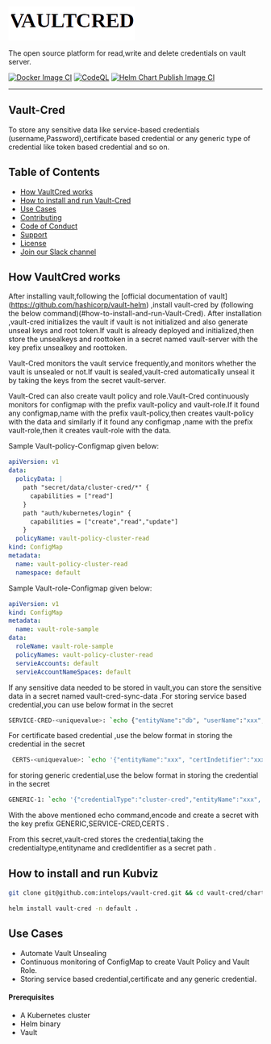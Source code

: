 ![VAULT-CRED](.readme_assets/Vault-Cred.png)

The open source platform for read,write and delete credentials on vault server.

[![Docker Image CI](https://github.com/intelops/vault-cred/actions/workflows/docker-image.yaml/badge.svg)](https://github.com/intelops/vault-cred/actions/workflows/docker-image.yaml)
[![CodeQL](https://github.com/intelops/vault-cred/actions/workflows/github-code-scanning/codeql/badge.svg)](https://github.com/intelops/vault-cred/actions/workflows/github-code-scanning/codeql)
[![Helm Chart Publish Image CI](https://github.com/intelops/vault-cred/actions/workflows/helm_release.yml/badge.svg)](https://github.com/intelops/vault-cred/actions/workflows/helm_release.yml)

<hr>

## Vault-Cred

To store any sensitive data like service-based credentials (username,Password),certificate based credential or any generic type of credential like token based credential and so on.

## Table of Contents
- [How VaultCred works](#how-VaultCred-works)
- [How to install and run Vault-Cred](#how-to-install-and-run-Vault-Cred)
- [Use Cases](#use-cases)
- [Contributing](#contributing)
- [Code of Conduct](#code-of-conduct)
- [Support](#support)
- [License](#license)
- [Join our Slack channel](#join-our-slack-channel)

## How VaultCred works

After installing vault,following the [official documentation of vault] (https://github.com/hashicorp/vault-helm) ,install vault-cred by (following the below command)(#how-to-install-and-run-Vault-Cred).
After installation ,vault-cred initializes the vault if vault is not initialized and also generate unseal keys and root token.If vault is already deployed and initialized,then store the unsealkeys and roottoken in a secret named vault-server with the key prefix unsealkey and roottoken.

Vault-Cred monitors the vault service frequently,and monitors whether the vault is unsealed or not.If vault is sealed,vault-cred automatically unseal it by taking the keys from the secret vault-server.


Vault-Cred can also create vault policy and role.Vault-Cred continuously monitors for configmap with the prefix vault-policy and vault-role.If it found any configmap,name with the prefix vault-policy,then creates vault-policy with the data and  similarly if it found any configmap ,name with the prefix vault-role,then it creates vault-role with the data.

Sample Vault-policy-Configmap given below:

```yaml
apiVersion: v1
data:
  policyData: |
    path "secret/data/cluster-cred/*" {
      capabilities = ["read"]
    }
    path "auth/kubernetes/login" {
      capabilities = ["create","read","update"]
    }
  policyName: vault-policy-cluster-read
kind: ConfigMap
metadata:
  name: vault-policy-cluster-read
  namespace: default
```

Sample Vault-role-Configmap given below:

```yaml
apiVersion: v1
kind: ConfigMap
metadata:
  name: vault-role-sample
data:
  roleName: vault-role-sample
  policyNames: vault-policy-cluster-read
  servieAccounts: default
  servieAccountNameSpaces: default
```

If any sensitive data needed to be stored in vault,you can store the sensitive data in a secret named vault-cred-sync-data .For storing service based credential,you can use below format in the secret

```bash
SERVICE-CRED-<uniquevalue>: `echo {"entityName":"db", "userName":"xxx","password":"xxx"} | base64 -w 0`
```

For certificate based credential ,use the below format in storing the credential in the secret
```bash
 CERTS-<uniquevalue>: `echo '{"entityName":"xxx", "certIndetifier":"xxx","caCert":"xxx", "cert": "xxx", "key":"xxx"}' | base64 -w 0`
```

for storing generic credential,use the below format in storing the credential in the secret
```bash
GENERIC-1: `echo '{"credentialType":"cluster-cred","entityName":"xxx", "credIndetifier":"xxx", "credential":{"token":"xxx","id":"1"}}' | base64 -w 0`
```
With the above mentioned echo command,encode and create a secret with the key prefix GENERIC,SERVICE-CRED,CERTS .

From this secret,vault-cred stores the credential,taking the credentialtype,entityname and credIdentifier as a secret path .

## How to install and run Kubviz

```bash
git clone git@github.com:intelops/vault-cred.git && cd vault-cred/charts/vault-cred
```

```bash
helm install vault-cred -n default .
```
## Use Cases

* Automate Vault Unsealing
* Continuous monitoring of ConfigMap to create Vault Policy and Vault Role.
* Storing service based credential,certificate and any generic credential.

#### Prerequisites
* A Kubernetes cluster 
* Helm binary
* Vault







